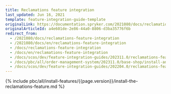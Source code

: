 ```yaml
---
title: Reclamations feature integration
last_updated: Jun 16, 2021
template: feature-integration-guide-template
originalLink: https://documentation.spryker.com/2021080/docs/reclamations-feature-integration
originalArticleId: a4e601de-2e86-44a0-8806-d3ba35776f6b
redirect_from:
  - /2021080/docs/reclamations-feature-integration
  - /2021080/docs/en/reclamations-feature-integration
  - /docs/reclamations-feature-integration
  - /docs/en/reclamations-feature-integration
  - /docs/scos/dev/feature-integration-guides/202311.0/reclamations-feature-integration.html
  - /docs/pbc/all/order-management-system/202311.0/base-shop/install-and-update/install-features/install-the-reclamations-feature.html
  - /docs/scos/dev/feature-integration-guides/202204.0/reclamations-feature-integration.html
---
```


{% include pbc/all/install-features/{{page.version}}/install-the-reclamations-feature.md %} <!-- To edit, see /_includes/pbc/all/install-features/202204.0/install-the-reclamations-feature.md -->
